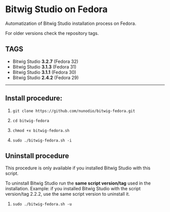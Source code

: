 # Bitwig Studio on Fedora
Automatization of Bitwig Studio installation process on Fedora.

For older versions check the repository tags.

## TAGS
- Bitwig Studio **3.2.7** (Fedora 32)
- Bitwig Studio **3.1.3** (Fedora 31)
- Bitwig Studio **3.1.1** (Fedora 30)
- Bitwig Studio **2.4.2** (Fedora 29)

----
## Install procedure:
1. ```git clone https://github.com/nunodio/bitwig-fedora.git```

2. ```cd bitwig-fedora```

3. ```chmod +x bitwig-fedora.sh```

4. ```sudo ./bitwig-fedora.sh -i```


## Uninstall procedure
This procedure is only available if you installed Bitwig Studio with this script.

To uninstall Bitwig Studio run the **same script version/tag** used in the installation.
Example: if you installed Bitwig Studio with the script version/tag 2.2.2, use the same script version to uninstall it.

1. ```sudo ./bitwig-fedora.sh -u```
